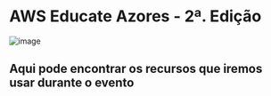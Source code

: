 # AWS Educate Azores - 2ª. Edição
![image](https://user-images.githubusercontent.com/3796667/120086895-93301880-c0d2-11eb-984e-b7c7e485b586.png)

## Aqui pode encontrar os recursos que iremos usar durante o evento

